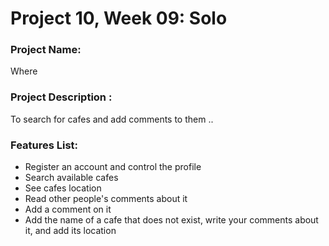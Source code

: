 # Project 10, Week 09: Solo

### Project Name: 
Where

### Project Description :
To search for cafes and add comments to them ..

### Features List:
- Register an account and control the profile
- Search available cafes
- See cafes location
- Read other people's comments about it
- Add a comment on it
- Add the name of a cafe that does not exist, write your comments about it, and add its location
